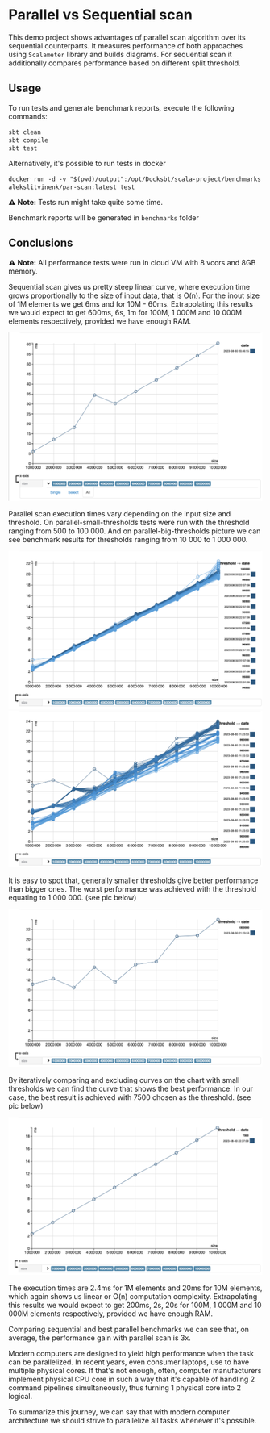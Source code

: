 # Parallel vs Sequential scan

This demo project shows advantages of parallel scan algorithm over its sequential counterparts.
It measures performance of both approaches using `Scalameter` library and builds diagrams. For sequential scan it additionally 
compares performance based on different split threshold.

## Usage
To run tests and generate benchmark reports, execute the following commands:
```shell
sbt clean
sbt compile
sbt test
```

Alternatively, it's possible to run tests in docker
```shell
docker run -d -v "$(pwd)/output":/opt/Docksbt/scala-project/benchmarks alekslitvinenk/par-scan:latest test
```

**⚠️ Note:** Tests run might take quite some time.

Benchmark reports will be generated in `benchmarks` folder

## Conclusions
**⚠️ Note:** All performance tests were run in cloud VM with 8 vcors and 8GB memory.

Sequential scan gives us pretty steep linear curve, where execution time grows proportionally to the size of input data,
that is O(n). For the inout size of 1M elements we get 6ms and for 10M - 60ms. Extrapolating this results we would expect
to get 600ms, 6s, 1m for 100M, 1 000M and 10 000M elements respectively, provided we have enough RAM.

![Sequential](sequential.png)

Parallel scan execution times vary depending on the input size and threshold. On parallel-small-thresholds tests were run
with the threshold ranging from 500 to 100 000. And on parallel-big-thresholds picture we can see benchmark results for
thresholds ranging from 10 000 to 1 000 000.

![Parallel-small-thresholds](parallel1.png)
![Parallel-small-thresholds](parallel2.png)

It is easy to spot that, generally smaller thresholds give better performance than bigger ones. The worst performance was
achieved with the threshold equating to 1 000 000. (see pic below)

![Parallel-worst](parallel3.png)

By iteratively comparing and excluding curves on the chart with small thresholds we can find the curve that shows the
best performance. In our case, the best result is achieved with 7500 chosen as the threshold. (see pic below)

![Parallel-best](parallel4.png)

The execution times are 2.4ms for 1M elements and 20ms for 10M elements, which again shows us linear or O(n) computation
complexity. Extrapolating this results we would expect to get 200ms, 2s, 20s for 100M, 1 000M and 10 000M elements 
respectively, provided we have enough RAM.

Comparing sequential and best parallel benchmarks we can see that, on average, the performance gain with parallel scan
is 3x.

Modern computers are designed to yield high performance when the task can be parallelized. In recent years, even consumer
laptops, use to have multiple physical cores. If that's not enough, often, computer manufacturers implement physical
CPU core in such a way that it's capable of handling 2 command pipelines simultaneously, thus turning 1 physical core
into 2 logical.

To summarize this journey, we can say that with modern computer architecture we should strive to parallelize all tasks
whenever it's possible.